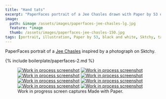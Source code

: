 ```yaml
---
title: "Hand tats"
excerpt: "PaperFaces portrait of a Jee Chasles drawn with Paper by 53 on an iPad."
image: 
  path: &image /assets/images/paperfaces-jee-chasles-lg.jpg 
  feature: *image
  thumb: /assets/images/paperfaces-jee-chasles-150.jpg
tags: [portrait, illustration, Paper by 53, black and white, Sktchy, tattoo]
---
```


PaperFaces portrait of a [Jee Chasles](http://sktchy.com/qCk1i) inspired by a photograph on Sktchy.

{% include boilerplate/paperfaces-2.md %}

<figure class="third">
  <a href="{{ site.url }}/assets/images/paperfaces-jee-chasles-process-1-lg.jpg"><img src="{{ site.url }}/assets/images/paperfaces-jee-chasles-process-1-600.jpg" alt="Work in process screenshot"></a>
  <a href="{{ site.url }}/assets/images/paperfaces-jee-chasles-process-2-lg.jpg"><img src="{{ site.url }}/assets/images/paperfaces-jee-chasles-process-2-600.jpg" alt="Work in process screenshot"></a>
  <a href="{{ site.url }}/assets/images/paperfaces-jee-chasles-process-3-lg.jpg"><img src="{{ site.url }}/assets/images/paperfaces-jee-chasles-process-3-600.jpg" alt="Work in process screenshot"></a>
  <a href="{{ site.url }}/assets/images/paperfaces-jee-chasles-process-4-lg.jpg"><img src="{{ site.url }}/assets/images/paperfaces-jee-chasles-process-4-600.jpg" alt="Work in process screenshot"></a>
  <a href="{{ site.url }}/assets/images/paperfaces-jee-chasles-process-5-lg.jpg"><img src="{{ site.url }}/assets/images/paperfaces-jee-chasles-process-5-600.jpg" alt="Work in process screenshot"></a>
  <a href="{{ site.url }}/assets/images/paperfaces-jee-chasles-process-6-lg.jpg"><img src="{{ site.url }}/assets/images/paperfaces-jee-chasles-process-6-600.jpg" alt="Work in process screenshot"></a>
  <a href="{{ site.url }}/assets/images/paperfaces-jee-chasles-process-7-lg.jpg"><img src="{{ site.url }}/assets/images/paperfaces-jee-chasles-process-7-600.jpg" alt="Work in process screenshot"></a>
  <a href="{{ site.url }}/assets/images/paperfaces-jee-chasles-process-8-lg.jpg"><img src="{{ site.url }}/assets/images/paperfaces-jee-chasles-process-8-600.jpg" alt="Work in process screenshot"></a>
  <figcaption>Work in progress screen captures Made with Paper.</figcaption>
</figure>
